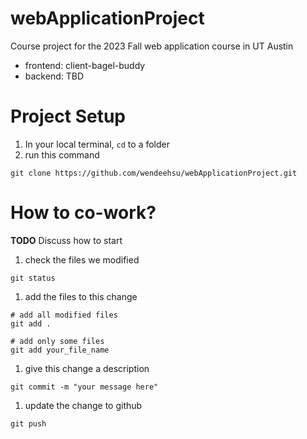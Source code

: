 # webApplicationProject
Course project for the 2023 Fall web application course in UT Austin
* frontend: client-bagel-buddy
* backend: TBD

# Project Setup
1. In your local terminal, `cd` to a folder
1. run this command
```
git clone https://github.com/wendeehsu/webApplicationProject.git
```

# How to co-work?
**TODO** Discuss how to start
1. check the files we modified
```
git status
```

1. add the files to this change
```
# add all modified files
git add .

# add only some files
git add your_file_name
```

1. give this change a description
```
git commit -m "your message here"
```

1. update the change to github
```
git push
```